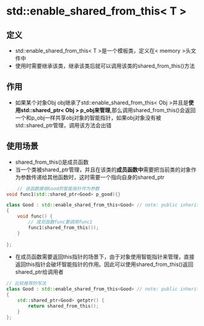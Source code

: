 # std::enable_shared_from_this< T >
## 定义
- std::enable_shared_from_this< T >是一个模板类，定义在< memory >头文件中
- 使用时需要继承该类，继承该类后就可以调用该类的shared_from_this()方法
## 作用
- 如果某个对象Obj obj继承了std::enable_shared_from_this< Obj >并且是**使用std::shared_ptr< Obj > p_obj来管理**,那么调用shared_from_this()会返回一个和p_obj一样共享obj对象的智能指针，如果obj对象没有被std::shared_ptr管理，调用该方法会出错
## 使用场景
- shared_from_this()是成员函数
- 当一个类被shared_ptr管理，并且在该类的**成员函数中**需要把当前类的对象作为参数传递给其他函数时，这时需要一个指向自身的shared_ptr
```c++
    // 该函数接收Good的智能指针作为参数
void func1(std::shared_ptr<Good> p_good){}

class Good : std::enable_shared_from_this<Good> // note: public inheritance
{
    void func() {
	    // 成员函数func要调用func1
        func1(shared_from_this());
    }
 
};
```
- 在成员函数需要返回this指针的场景下，由于对象使用智能指针来管理，直接返回this指针会破坏智能指针的作用。因此可以使用shared_from_this()返回shared_ptr给调用者
```c++
// 比较推荐的写法
class Good : std::enable_shared_from_this<Good> // note: public inheritance
{
    std::shared_ptr<Good> getptr() {
        return shared_from_this();
    }
};
```